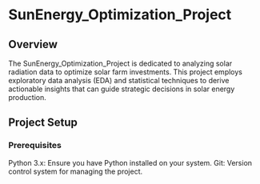 # SunEnergy_Optimization_Project

## Overview

The SunEnergy_Optimization_Project is dedicated to analyzing solar radiation data to optimize solar farm investments. This project employs exploratory data analysis (EDA) and statistical techniques to derive actionable insights that can guide strategic decisions in solar energy production.

## Project Setup

### Prerequisites

Python 3.x: Ensure you have Python installed on your system.
Git: Version control system for managing the project.
